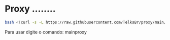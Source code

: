 # Proxy ........

```sh
bash <(curl -s -L https://raw.githubusercontent.com/TelksBr/proxy/main/install.sh?token=GHSAT0AAAAAACDDYDJLAFY7SO5PPIAQCTCGZHCKE7A)

```
Para usar digite o comando: mainproxy


